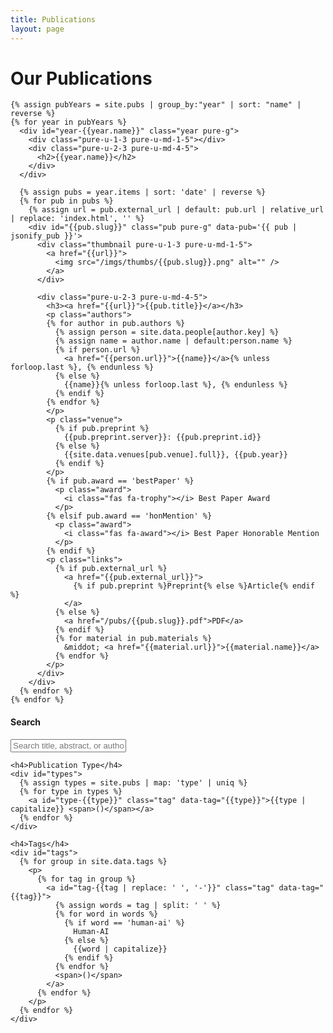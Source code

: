 ```yaml
---
title: Publications
layout: page
---
```

<div id="pubs" class="pure-g">
  <div id="content" class="pure-u-1 pure-u-md-3-4">
    <h1 class="title">Our Publications</h1>

    {% assign pubYears = site.pubs | group_by:"year" | sort: "name" | reverse %}
    {% for year in pubYears %}
      <div id="year-{{year.name}}" class="year pure-g">
        <div class="pure-u-1-3 pure-u-md-1-5"></div>
        <div class="pure-u-2-3 pure-u-md-4-5">
          <h2>{{year.name}}</h2>
        </div>
      </div>

      {% assign pubs = year.items | sort: 'date' | reverse %}
      {% for pub in pubs %}
        {% assign url = pub.external_url | default: pub.url | relative_url | replace: 'index.html', '' %}
        <div id="{{pub.slug}}" class="pub pure-g" data-pub='{{ pub | jsonify_pub }}'>
          <div class="thumbnail pure-u-1-3 pure-u-md-1-5">
            <a href="{{url}}">
              <img src="/imgs/thumbs/{{pub.slug}}.png" alt="" />
            </a>
          </div>

          <div class="pure-u-2-3 pure-u-md-4-5">
            <h3><a href="{{url}}">{{pub.title}}</a></h3>
            <p class="authors">
            {% for author in pub.authors %}
              {% assign person = site.data.people[author.key] %}
              {% assign name = author.name | default:person.name %}
              {% if person.url %}
                <a href="{{person.url}}">{{name}}</a>{% unless forloop.last %}, {% endunless %}
              {% else %}
                {{name}}{% unless forloop.last %}, {% endunless %}
              {% endif %}
            {% endfor %}
            </p>
            <p class="venue">
              {% if pub.preprint %}
                {{pub.preprint.server}}: {{pub.preprint.id}}
              {% else %}
                {{site.data.venues[pub.venue].full}}, {{pub.year}}
              {% endif %}
            </p>
            {% if pub.award == 'bestPaper' %}
              <p class="award">
                <i class="fas fa-trophy"></i> Best Paper Award
              </p>
            {% elsif pub.award == 'honMention' %}
              <p class="award">
                <i class="fas fa-award"></i> Best Paper Honorable Mention
              </p>
            {% endif %}
            <p class="links">
              {% if pub.external_url %}
                <a href="{{pub.external_url}}">
                  {% if pub.preprint %}Preprint{% else %}Article{% endif %}
                </a>
              {% else %}
                <a href="/pubs/{{pub.slug}}.pdf">PDF</a>
              {% endif %}
              {% for material in pub.materials %}
                &middot; <a href="{{material.url}}">{{material.name}}</a> 
              {% endfor %}
            </p>
          </div>
        </div>
      {% endfor %}
    {% endfor %}
  </div> 
  
  <div id="sidebar" class="pure-u-1 pure-u-md-1-4">
    <h4>Search</h4>
    <input type="text" id="search" placeholder="Search title, abstract, or authors...">

    <h4>Publication Type</h4>
    <div id="types">
      {% assign types = site.pubs | map: 'type' | uniq %}
      {% for type in types %}
        <a id="type-{{type}}" class="tag" data-tag="{{type}}">{{type | capitalize}} <span>()</span></a>
      {% endfor %}
    </div>

    <h4>Tags</h4>
    <div id="tags">
      {% for group in site.data.tags %}
        <p>
          {% for tag in group %}
            <a id="tag-{{tag | replace: ' ', '-'}}" class="tag" data-tag="{{tag}}">
              {% assign words = tag | split: ' ' %}
              {% for word in words %}
                {% if word == 'human-ai' %}
                  Human-AI
                {% else %}
                  {{word | capitalize}}
                {% endif %}
              {% endfor %}
              <span>()</span>
            </a>
          {% endfor %}
        </p>
      {% endfor %}
    </div>
  </div>  
</div>
